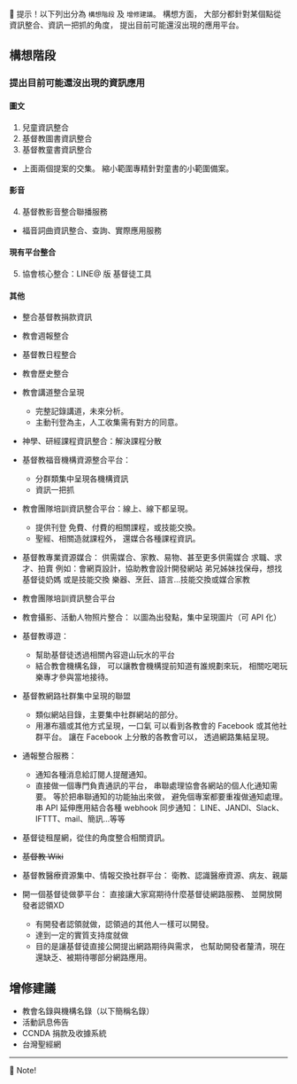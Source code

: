 ﻿
📢  提示！以下列出分為 ``構想階段`` 及 ``增修建議``。
構想方面，
大部分都針對某個點從資訊整合、資訊一把抓的角度，
提出目前可能還沒出現的應用平台。

<!--# 各種構想-->
## 構想階段
### 提出目前可能還沒出現的資訊應用
#### 圖文
01. 兒童資訊整合
02. 基督教圖書資訊整合
03. 基督教童書資訊整合
  - 上面兩個提案的交集。
縮小範圍專精針對童書的小範圍備案。

#### 影音
04. 基督教影音整合聯播服務
- 福音詞曲資訊整合、查詢、實際應用服務
#### 現有平台整合
05. 協會核心整合：LINE@ 版 基督徒工具
#### 其他
- 整合基督教捐款資訊
- 教會週報整合
- 基督教日程整合
- 教會歷史整合
- 教會講道整合呈現
  - 完整記錄講道，未來分析。
  - 主動刊登為主，人工收集需有對方的同意。
- 神學、研經課程資訊整合：解決課程分散
- 基督教福音機構資源整合平台：
  - 分群類集中呈現各機構資訊
  - 資訊一把抓
- 教會團隊培訓資訊整合平台：線上、線下都呈現。
  - 提供刊登 免費、付費的相關課程，或技能交換。
  - 聖經、相關造就課程外，
  還媒合各種課程資訊。
- 基督教專業資源媒合：
供需媒合、家教、易物、甚至更多供需媒合
求職、求才、拍賣
例如：會網頁設計，協助教會設計開發網站
弟兄姊妹找保母，想找基督徒奶媽
或是技能交換
樂器、烹飪、語言…技能交換或媒合家教
- 教會團隊培訓資訊整合平台
- 教會攝影、活動人物照片整合：
以圖為出發點，集中呈現圖片（可 API 化）
- 基督教導遊：
  - 幫助基督徒透過相關內容遊山玩水的平台
  - 結合教會機構名錄，
可以讓教會機構提前知道有誰規劃來玩，
相關吃喝玩樂專才參與當地接待。
- 基督教網路社群集中呈現的聯盟
  - 類似網站目錄，主要集中社群網站的部分。
  - 用瀑布牆或其他方式呈現，一口氣
可以看到各教會的 Facebook 或其他社群平台。
讓在 Facebook 上分散的各教會可以，
透過網路集結呈現。
- 通報整合服務：
  - 通知各種消息給訂閱人提醒通知。
  - 直接做一個專門負責通訊的平台，
串聯處理協會各網站的個人化通知需要。
等於把串聯通知的功能抽出來做，
避免個專案都要重複做通知處理。
串 API 延伸應用結合各種 webhook 同步通知：
LINE、JANDI、Slack、IFTTT、mail、簡訊…等等

- 基督徒租屋網，從住的角度整合相關資訊。
- ~~基督教 Wiki~~

- 基督教醫療資源集中、情報交換社群平台：
衛教、認識醫療資源、病友、親屬
- 開一個基督徒做夢平台：
直接讓大家寫期待什麼基督徒網路服務、
並開放開發者認領XD
  - 有開發者認領就做，認領過的其他人一樣可以開發。
  - 達到一定的實質支持度就做
  - 目的是讓基督徒直接公開提出網路期待與需求，
也幫助開發者釐清，現在還缺乏、被期待哪部分網路應用。

## 增修建議
- 教會名錄與機構名錄（以下簡稱名錄）
- 活動訊息佈告
- CCNDA 捐款及收據系統
- 台灣聖經網

----

📖  Note!

<script type="text/javascript">
  localStorage['wm']='CC';
</script>